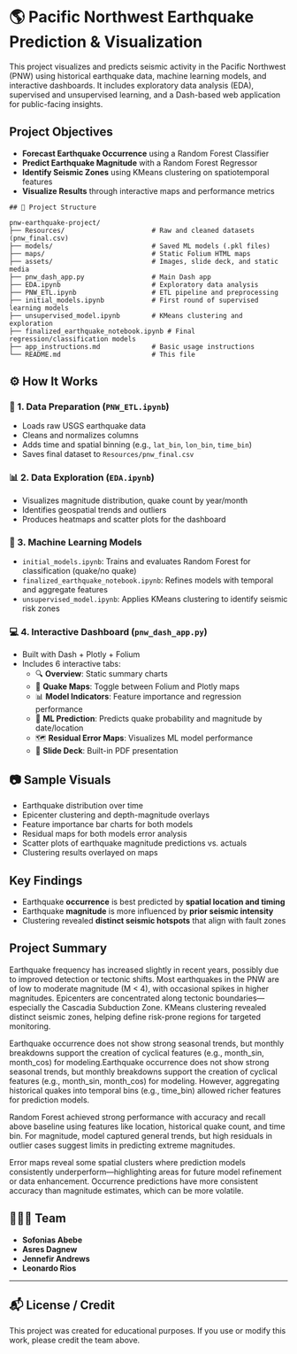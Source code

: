 # 🌎 Pacific Northwest Earthquake Prediction & Visualization 

This project visualizes and predicts seismic activity in the Pacific Northwest (PNW) using historical earthquake data, machine learning models, and interactive dashboards. It includes exploratory data analysis (EDA), supervised and unsupervised learning, and a Dash-based web application for public-facing insights.

## Project Objectives

- **Forecast Earthquake Occurrence** using a Random Forest Classifier  
- **Predict Earthquake Magnitude** with a Random Forest Regressor  
- **Identify Seismic Zones** using KMeans clustering on spatiotemporal features  
- **Visualize Results** through interactive maps and performance metrics  

```
## 📁 Project Structure

pnw-earthquake-project/
├── Resources/                      # Raw and cleaned datasets (pnw_final.csv)
├── models/                         # Saved ML models (.pkl files)
├── maps/                           # Static Folium HTML maps
├── assets/                         # Images, slide deck, and static media
├── pnw_dash_app.py                 # Main Dash app
├── EDA.ipynb                       # Exploratory data analysis
├── PNW_ETL.ipynb                   # ETL pipeline and preprocessing
├── initial_models.ipynb            # First round of supervised learning models
├── unsupervised_model.ipynb        # KMeans clustering and exploration
├── finalized_earthquake_notebook.ipynb # Final regression/classification models
├── app_instructions.md             # Basic usage instructions
└── README.md                       # This file

```

## ⚙️ How It Works

### 🧼 1. Data Preparation (`PNW_ETL.ipynb`)

- Loads raw USGS earthquake data
- Cleans and normalizes columns
- Adds time and spatial binning (e.g., `lat_bin`, `lon_bin`, `time_bin`)
- Saves final dataset to `Resources/pnw_final.csv`

### 📊 2. Data Exploration (`EDA.ipynb`)

- Visualizes magnitude distribution, quake count by year/month
- Identifies geospatial trends and outliers
- Produces heatmaps and scatter plots for the dashboard

### 🧠 3. Machine Learning Models

- `initial_models.ipynb`: Trains and evaluates Random Forest for classification (quake/no quake)
- `finalized_earthquake_notebook.ipynb`: Refines models with temporal and aggregate features
- `unsupervised_model.ipynb`: Applies KMeans clustering to identify seismic risk zones

### 💻 4. Interactive Dashboard (`pnw_dash_app.py`)

- Built with Dash + Plotly + Folium
- Includes 6 interactive tabs:
  - 🔍 **Overview**: Static summary charts
  - 📌 **Quake Maps**: Toggle between Folium and Plotly maps
  - 📊 **Model Indicators**: Feature importance and regression performance
  - 🔮 **ML Prediction**: Predicts quake probability and magnitude by date/location
  - 🗺️ **Residual Error Maps**: Visualizes ML model performance
  - 📝 **Slide Deck**: Built-in PDF presentation



## 📷 Sample Visuals

- Earthquake distribution over time
- Epicenter clustering and depth-magnitude overlays
- Feature importance bar charts for both models  
- Residual maps for both models error analysis  
- Scatter plots of earthquake magnitude predictions vs. actuals  
- Clustering results overlayed on maps

## Key Findings

- Earthquake **occurrence** is best predicted by **spatial location and timing**  
- Earthquake **magnitude** is more influenced by **prior seismic intensity**  
- Clustering revealed **distinct seismic hotspots** that align with fault zones

## Project Summary

Earthquake frequency has increased slightly in recent years, possibly due to improved detection or tectonic shifts. Most earthquakes in the PNW are of low to moderate magnitude (M < 4), with occasional spikes in higher magnitudes. Epicenters are concentrated along tectonic boundaries—especially the Cascadia Subduction Zone. KMeans clustering revealed distinct seismic zones, helping define risk-prone regions for targeted monitoring. 

Earthquake occurrence does not show strong seasonal trends, but monthly breakdowns support the creation of cyclical features (e.g., month_sin, month_cos) for modeling.Earthquake occurrence does not show strong seasonal trends, but monthly breakdowns support the creation of cyclical features (e.g., month_sin, month_cos) for modeling. However, aggregating historical quakes into temporal bins (e.g., time_bin) allowed richer features for prediction models. 

Random Forest achieved strong performance with accuracy and recall above baseline using features like location, historical quake count, and time bin. For magnitude, model captured general trends, but high residuals in outlier cases suggest limits in predicting extreme magnitudes. 

Error maps reveal some spatial clusters where prediction models consistently underperform—highlighting areas for future model refinement or data enhancement. Occurrence predictions have more consistent accuracy than magnitude estimates, which can be more volatile.

## 🧑‍🤝‍🧑 Team

- **Sofonias Abebe**
- **Asres Dagnew**
- **Jennefir Andrews**
- **Leonardo Rios**

---

## 📬 License / Credit

This project was created for educational purposes. If you use or modify this work, please credit the team above.
